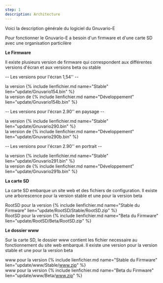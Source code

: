 ```yaml
---
step: 1
description: Architecture
---
```


Voici la description générale du logiciel du Gnuvario-E

Pour fonctionner le Gnuvario-E a besoin d'un firmware et d'une carte SD avec une organisation particilère

**Le Firmware**      
   
Il existe plusieurs version de firmware qui correspondent aux différentes versions d'écran et aux versions beta ou stable
   
-- Les versions pour l'écran 1,54''     --

la version {% include lienfichier.md name="Stable" lien="update/Gnuvario154.bin" %}     
la version de {% include lienfichier.md name="Développement" lien="update/Gnuvario154b.bin" %}     

-- Les versions pour l'écran 2.90'' en paysage   --

la version {% include lienfichier.md name="Stable" lien="update/Gnuvario290.bin" %}      
la version de {% include lienfichier.md name="Développement" lien="update/Gnuvario290b.bin" %}     

-- Les versions pour l'écran 2.90'' en portrait   --

la version {% include lienfichier.md name="Stable" lien="update/Gnuvario291.bin" %}    
la version de {% include lienfichier.md name="Développement" lien="update/Gnuvario291b.bin" %}       

**La carte SD**     

La carte SD embarque un site web et des fichiers de configuration. Il existe une arborescence pour la version stable et une pour la version beta

RootSD pour la version {% include lienfichier.md name="Stable du Firmware" lien="update/RootSD/Stable/RootSD.zip" %}     
RootSD pour la version {% include lienfichier.md name="Beta du Firmware" lien="update/RootSD/Beta/RootSD.zip" %}    

**Le dossier www**     

Sur la carte SD, le dossier www contient les fichier necessaire au fonctionnement du site web embarqué. Il existe une version pour la version stable et une pour la version beta

www pour la version {% include lienfichier.md name="Stable du Firmware" lien="update/www/Stable/www.zip" %}     
www pour la version {% include lienfichier.md name="Beta du Firmware" lien="update/www/Beta/www.zip" %}    
